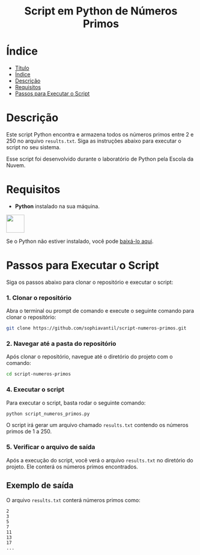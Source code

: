 <h1 align="center"> Script em Python de Números Primos </h1>

# Índice

- [Título](#Título)
- [Índice](#índice)
- [Descrição](#descrição)
- [Requisitos](#requisitos)
- [Passos para Executar o Script](#passos-para-executar-o-script)

# Descrição

Este script Python encontra e armazena todos os números primos entre 2 e 250 no arquivo `results.txt`. Siga as instruções abaixo para executar o script no seu sistema.

Esse script foi desenvolvido durante o laboratório de Python pela Escola da Nuvem. 

# Requisitos

- **Python** instalado na sua máquina.  
<img width="48" height="48" src="https://img.icons8.com/?size=100&id=13441&format=png&color=000000"/> 

  Se o Python não estiver instalado, você pode [baixá-lo aqui](https://www.python.org/downloads/).


# Passos para Executar o Script

Siga os passos abaixo para clonar o repositório e executar o script:

### 1. Clonar o repositório

Abra o terminal ou prompt de comando e execute o seguinte comando para clonar o repositório:

```bash
git clone https://github.com/sophiavantil/script-numeros-primos.git
```

### 2. Navegar até a pasta do repositório

Após clonar o repositório, navegue até o diretório do projeto com o comando:

```bash
cd script-numeros-primos
```

### 4. Executar o script

Para executar o script, basta rodar o seguinte comando:

```bash
python script_numeros_primos.py
```

O script irá gerar um arquivo chamado `results.txt` contendo os números primos de 1 a 250.


### 5. Verificar o arquivo de saída

Após a execução do script, você verá o arquivo `results.txt` no diretório do projeto. Ele conterá os números primos encontrados.


## Exemplo de saída

O arquivo `results.txt` conterá números primos como:

```
2
3
5
7
11
13
17
...
```


